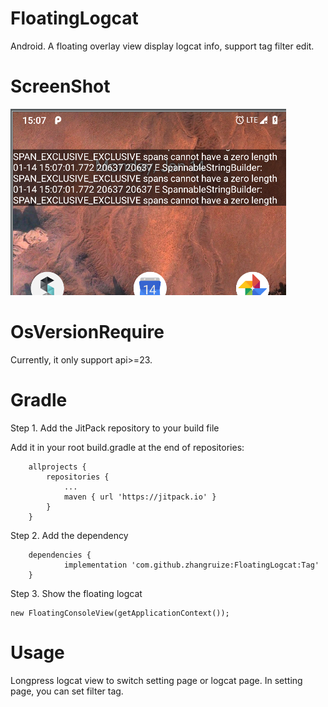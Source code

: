# FloatingLogcat
Android. A floating overlay view display logcat info, support tag filter edit.

# ScreenShot
![ScreenShot](https://github.com/zhangruize/FloatingLogcat/blob/master/art/e416b51e559130af301956e77d7faef.png?raw=true)
      
# OsVersionRequire
Currently, it only support api>=23.

# Gradle
Step 1. Add the JitPack repository to your build file

Add it in your root build.gradle at the end of repositories:

```
	allprojects {
		repositories {
			...
			maven { url 'https://jitpack.io' }
		}
	}
```

Step 2. Add the dependency
```
	dependencies {
	        implementation 'com.github.zhangruize:FloatingLogcat:Tag'
	}
```

Step 3. Show the floating logcat
```
new FloatingConsoleView(getApplicationContext());
```

# Usage
Longpress logcat view to switch setting page or logcat page. In setting page, you can set filter tag.
